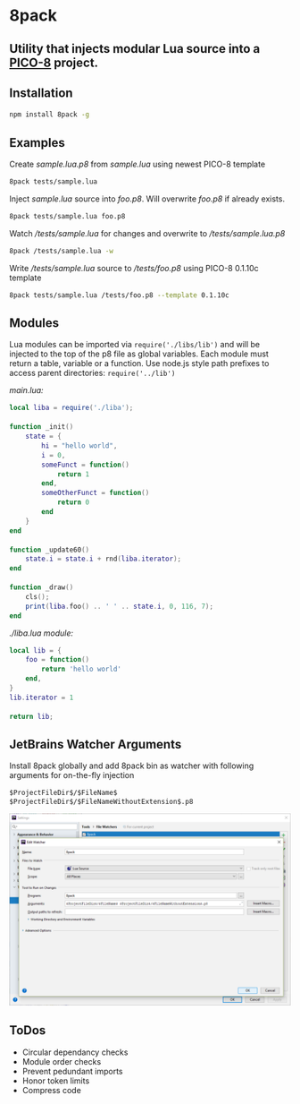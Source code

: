 8pack
====================

Utility that injects modular Lua source into a [PICO-8](https://www.lexaloffle.com/pico-8.php) project. 
---

## Installation
````bash
npm install 8pack -g
````

## Examples

Create *sample.lua.p8* from *sample.lua* using newest PICO-8 template
````bash
8pack tests/sample.lua
````

Inject *sample.lua* source into *foo.p8*. Will overwrite *foo.p8* if already exists.
````bash
8pack tests/sample.lua foo.p8  
````

Watch */tests/sample.lua* for changes and overwrite to */tests/sample.lua.p8*
````bash
8pack /tests/sample.lua -w  
````

Write */tests/sample.lua* source to */tests/foo.p8* using PICO-8 0.1.10c template 
````bash
8pack tests/sample.lua /tests/foo.p8 --template 0.1.10c
````

## Modules
Lua modules can be imported via ```require('./libs/lib')``` and will be injected to the top of the p8 file as global variables. 
Each module must return a table, variable or a function. Use node.js style path prefixes to access parent directories: ``require('../lib')``

*main.lua:*
```lua
local liba = require('./liba');

function _init()
    state = {
        hi = "hello world",
        i = 0,
        someFunct = function()
            return 1
        end,
        someOtherFunct = function()
            return 0
        end
    }
end

function _update60()
    state.i = state.i + rnd(liba.iterator);
end

function _draw()
    cls();
    print(liba.foo() .. ' ' .. state.i, 0, 116, 7);
end
```

*./liba.lua module:*
```lua
local lib = {
    foo = function()
        return 'hello world'
    end,
}
lib.iterator = 1

return lib;
```

## JetBrains Watcher Arguments
Install 8pack globally and add 8pack bin as watcher with following arguments for on-the-fly injection 
````
$ProjectFileDir$/$FileName$ $ProjectFileDir$/$FileNameWithoutExtension$.p8
````
![Screenshot](https://github.com/kepikoi/8pack/raw/master/screenshots/jetbrains.png)


## ToDos
* Circular dependancy checks 
* Module order checks
* Prevent pedundant imports
* Honor token limits
* Compress code